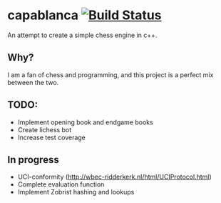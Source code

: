 # capablanca [![Build Status](https://travis-ci.com/Ozzyz/capablanca.svg?branch=master)](https://travis-ci.com/Ozzyz/capablanca)
An attempt to create a simple chess engine in c++.

## Why?
I am a fan of chess and programming, and this project is a perfect mix between the two. 

## TODO:
- Implement opening book and endgame books
- Create lichess bot
- Increase test coverage
## In progress
- UCI-conformity (http://wbec-ridderkerk.nl/html/UCIProtocol.html)
- Complete evaluation function
- Implement Zobrist hashing and lookups
